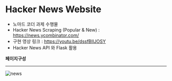 # Hacker News Website

+ 노마드 코더 과제 수행물
+ Hacker News Scraping (Popular & New) : https://news.ycombinator.com/
+ 구현 영상 링크 : https://youtu.be/dssfBIIJOSY
+ Hacker News API 와 Flask 활용   
   
      
      
**페이지구성**  
- - -
![news](https://user-images.githubusercontent.com/72543560/107164262-ab7c0a80-69f1-11eb-88d9-b7600a897c3d.jpg)
